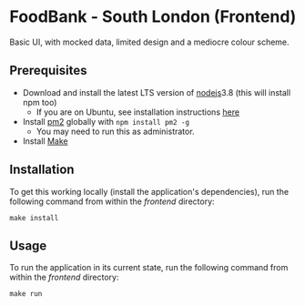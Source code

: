 
# FoodBank - South London (Frontend)

Basic UI, with mocked data, limited design and a mediocre colour scheme.

## Prerequisites
* Download and install the latest LTS version of [nodejs](https://nodejs.org/en/download/)3.8 (this will install npm too)
    * If you are on Ubuntu, see installation instructions [here](https://github.com/nodesource/distributions)
* Install [pm2](https://pm2.keymetrics.io/) globally with `npm install pm2 -g`
    * You may need to run this as administrator.
* Install [Make](https://www.gnu.org/software/make/manual/make.html)

## Installation

To get this working locally (install the application's dependencies), run the following command from within the *frontend* directory:

```
make install
```

## Usage

To run the application in its current state, run the following command from within the *frontend* directory:

```
make run
```
